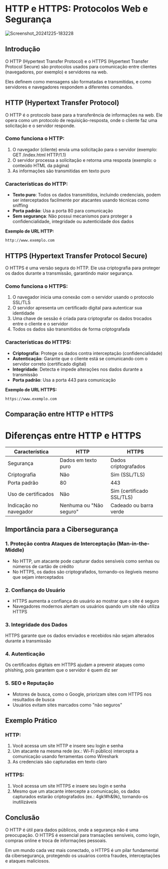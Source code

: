 # HTTP e HTTPS: Protocolos Web e Segurança

![Screenshot_20241225-183228](https://github.com/user-attachments/assets/ab2639c9-5ab0-4fe5-b539-7c93016e5a26)


## Introdução
O HTTP (Hypertext Transfer Protocol) e o HTTPS (Hypertext Transfer Protocol Secure) são protocolos usados para comunicação entre clientes (navegadores, por exemplo) e servidores na web.

Eles definem como mensagens são formatadas e transmitidas, e como servidores e navegadores respondem a diferentes comandos.

## HTTP (Hypertext Transfer Protocol)

O HTTP é o protocolo base para a transferência de informações na web. Ele opera como um protocolo de requisição-resposta, onde o cliente faz uma solicitação e o servidor responde.

### Como funciona o HTTP:

1. O navegador (cliente) envia uma solicitação para o servidor (exemplo: GET /index.html HTTP/1.1)
2. O servidor processa a solicitação e retorna uma resposta (exemplo: o conteúdo HTML da página)
3. As informações são transmitidas em texto puro

### Características do HTTP:

- **Texto puro**: Todos os dados transmitidos, incluindo credenciais, podem ser interceptados facilmente por atacantes usando técnicas como sniffing
- **Porta padrão**: Usa a porta 80 para comunicação
- **Sem segurança**: Não possui mecanismos para proteger a confidencialidade, integridade ou autenticidade dos dados

**Exemplo de URL HTTP:**
```
http://www.exemplo.com
```

## HTTPS (Hypertext Transfer Protocol Secure)

O HTTPS é uma versão segura do HTTP. Ele usa criptografia para proteger os dados durante a transmissão, garantindo maior segurança.

### Como funciona o HTTPS:

1. O navegador inicia uma conexão com o servidor usando o protocolo SSL/TLS
2. O servidor apresenta um certificado digital para autenticar sua identidade
3. Uma chave de sessão é criada para criptografar os dados trocados entre o cliente e o servidor
4. Todos os dados são transmitidos de forma criptografada

### Características do HTTPS:

- **Criptografia**: Protege os dados contra interceptação (confidencialidade)
- **Autenticação**: Garante que o cliente está se comunicando com o servidor correto (certificado digital)
- **Integridade**: Detecta e impede alterações nos dados durante a transmissão
- **Porta padrão**: Usa a porta 443 para comunicação

**Exemplo de URL HTTPS:**
```
https://www.exemplo.com
```

## Comparação entre HTTP e HTTPS


</head>
<body>
    <h1>Diferenças entre HTTP e HTTPS</h1>
    <table>
        <thead>
            <tr>
                <th>Característica</th>
                <th>HTTP</th>
                <th>HTTPS</th>
            </tr>
        </thead>
        <tbody>
            <tr>
                <td>Segurança</td>
                <td>Dados em texto puro</td>
                <td>Dados criptografados</td>
            </tr>
            <tr>
                <td>Criptografia</td>
                <td>Não</td>
                <td>Sim (SSL/TLS)</td>
            </tr>
            <tr>
                <td>Porta padrão</td>
                <td>80</td>
                <td>443</td>
            </tr>
            <tr>
                <td>Uso de certificados</td>
                <td>Não</td>
                <td>Sim (certificado SSL/TLS)</td>
            </tr>
            <tr>
                <td>Indicação no navegador</td>
                <td>Nenhuma ou "Não seguro"</td>
                <td>Cadeado ou barra verde</td>
            </tr>
        </tbody>
    </table>
</body>
</html> 

## Importância para a Cibersegurança

### 1. Proteção contra Ataques de Interceptação (Man-in-the-Middle)
- No HTTP, um atacante pode capturar dados sensíveis como senhas ou números de cartão de crédito
- No HTTPS, os dados são criptografados, tornando-os ilegíveis mesmo que sejam interceptados

### 2. Confiança do Usuário
- HTTPS aumenta a confiança do usuário ao mostrar que o site é seguro
- Navegadores modernos alertam os usuários quando um site não utiliza HTTPS

### 3. Integridade dos Dados
HTTPS garante que os dados enviados e recebidos não sejam alterados durante a transmissão

### 4. Autenticação
Os certificados digitais em HTTPS ajudam a prevenir ataques como phishing, pois garantem que o servidor é quem diz ser

### 5. SEO e Reputação
- Motores de busca, como o Google, priorizam sites com HTTPS nos resultados de busca
- Usuários evitam sites marcados como "não seguros"

## Exemplo Prático

### HTTP:
1. Você acessa um site HTTP e insere seu login e senha
2. Um atacante na mesma rede (ex.: Wi-Fi público) intercepta a comunicação usando ferramentas como Wireshark
3. As credenciais são capturadas em texto claro

### HTTPS:
1. Você acessa um site HTTPS e insere seu login e senha
2. Mesmo que um atacante intercepte a comunicação, os dados capturados estarão criptografados (ex.: 4gk!#h&9k), tornando-os inutilizáveis

## Conclusão

O HTTP é útil para dados públicos, onde a segurança não é uma preocupação. O HTTPS é essencial para transações sensíveis, como login, compras online e troca de informações pessoais.

Em um mundo cada vez mais conectado, o HTTPS é um pilar fundamental da cibersegurança, protegendo os usuários contra fraudes, interceptações e ataques maliciosos.
